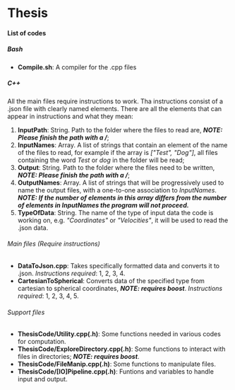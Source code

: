 # Thesis

#### List of codes

##### Bash
+ **Compile.sh**: A compiler for the .cpp files

##### C++
All the main files require instructions to work. Tha instructions consist of a .json file with clearly named elements. There are all the elements that can appear in instructions and what they mean:
1. **InputPath**: String. Path to the folder where the files to read are, ***NOTE: Please finish the path with a /***;
2. **InputNames**: Array. A list of strings that contain an element of the name of the files to read, for example if the array is *\["Test", "Dog"\]*, all files containing the word *Test* or *dog* in the folder will be read;
3. **Output**: String. Path to the folder where the files need to be written, ***NOTE: Please finish the path with a /***;
4. **OutputNames**: Array. A list of strings that will be progressively used to name the output files, with a one-to-one association to *InputNames*. ***NOTE: If the number of elements in this array differs from the number of elements in *InputNames* the program will not proceed.***
5. **TypeOfData**: String. The name of the type of input data the code is working on, e.g. *"Coordinates"* or *"Velocities"*, it will be used to read the .json data.

###### Main files (Require instructions)
+ **DataToJson.cpp**: Takes specifically formatted data and converts it to .json.
*Instructions required*: 1, 2, 3, 4.
+ **CartesianToSpherical**: Converts data of the specified type from cartesian to spherical coordinates, ***NOTE: requires boost***.
*Instructions required*: 1, 2, 3, 4, 5.
###### Support files
+ **ThesisCode/Utility.cpp(.h)**: Some functions needed in various codes for computation.
+ **ThesisCode/ExploreDirectory.cpp(.h)**: Some functions to interact with files in directories; ***NOTE: requires boost***.
+ **ThesisCode/FileManip.cpp(.h)**: Some functions to manipulate files.
+ **ThesisCode/\[IO\]Pipeline.cpp(.h)**: Funtions and variables to handle input and output.

